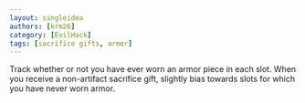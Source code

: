 ```yaml
---
layout: singleidea
authors: [krm26]
category: [EvilHack]
tags: [sacrifice gifts, armor]
---
```

Track whether or not you have ever worn an armor piece in each slot. When you
receive a non-artifact sacrifice gift, slightly bias towards slots for which you
have never worn armor.
